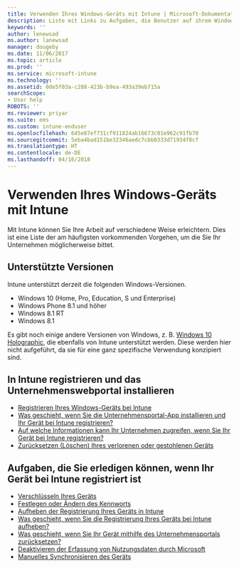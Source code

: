 ```yaml
---
title: Verwenden Ihres Windows-Geräts mit Intune | Microsoft-Dokumentation
description: Liste mit Links zu Aufgaben, die Benutzer auf ihrem Windows-Gerät ausführen können, wenn das Gerät bei Intune registriert ist.
keywords: ''
author: lenewsad
ms.author: lanewsad
manager: dougeby
ms.date: 11/06/2017
ms.topic: article
ms.prod: ''
ms.service: microsoft-intune
ms.technology: ''
ms.assetid: 0de5f03a-c288-423b-b9ea-493a39eb715a
searchScope:
- User help
ROBOTS: ''
ms.reviewer: priyar
ms.suite: ems
ms.custom: intune-enduser
ms.openlocfilehash: 645e87ef731cf911824ab16673c01e962c91fb70
ms.sourcegitcommit: 5eba4bad151be32346aedc7cbb0333d71934f8cf
ms.translationtype: HT
ms.contentlocale: de-DE
ms.lasthandoff: 04/16/2018
---
```

# <a name="using-your-windows-device-with-intune"></a>Verwenden Ihres Windows-Geräts mit Intune

Mit Intune können Sie Ihre Arbeit auf verschiedene Weise erleichtern. Dies ist eine Liste der am häufigsten vorkommenden Vorgehen, um die Sie Ihr Unternehmen möglicherweise bittet.

## <a name="supported-versions"></a>Unterstützte Versionen

Intune unterstützt derzeit die folgenden Windows-Versionen.

* Windows 10 (Home, Pro, Education, S und Enterprise)
* Windows Phone 8.1 und höher
* Windows 8.1 RT
* Windows 8.1

Es gibt noch einige andere Versionen von Windows, z. B. [Windows 10 Holographic](https://www.microsoft.com/hololens), die ebenfalls von Intune unterstützt werden. Diese werden hier nicht aufgeführt, da sie für eine ganz spezifische Verwendung konzipiert sind.

## <a name="enrolling-into-intune-and-installing-the-company-portal"></a>In Intune registrieren und das Unternehmenswebportal installieren

- [Registrieren Ihres Windows-Geräts bei Intune](enroll-your-device-in-intune-windows.md)
- [Was geschieht, wenn Sie die Unternehmensportal-App installieren und Ihr Gerät bei Intune registrieren?](what-happens-if-you-install-the-company-portal-app-and-enroll-your-device-in-intune-windows.md)
- [Auf welche Informationen kann Ihr Unternehmen zugreifen, wenn Sie Ihr Gerät bei Intune registrieren?](what-info-can-your-company-see-when-you-enroll-your-device-in-intune.md)
- [Zurücksetzen (Löschen) Ihres verlorenen oder gestohlenen Geräts](reset-erase-your-device-cpwebsite.md)

## <a name="things-you-can-do-when-your-device-is-enrolled-in-intune"></a>Aufgaben, die Sie erledigen können, wenn Ihr Gerät bei Intune registriert ist

- [Verschlüsseln Ihres Geräts](encrypt-your-device-windows.md)
- [Festlegen oder Ändern des Kennworts](set-or-change-your-password-windows.md)
- [Aufheben der Registrierung Ihres Geräts in Intune](unenroll-your-device-from-intune-windows.md)
- [Was geschieht, wenn Sie die Registrierung Ihres Geräts bei Intune aufheben?](what-happens-if-you-unenroll-your-device-from-intune-windows.md)
- [Was geschieht, wenn Sie Ihr Gerät mithilfe des Unternehmensportals zurücksetzen?](what-happens-if-you-reset-your-device-using-the-company-portal-windows.md)
- [Deaktivieren der Erfassung von Nutzungsdaten durch Microsoft](turn-off-microsoft-usage-data-collection-windows.md)
- [Manuelles Synchronisieren des Geräts](sync-your-device-manually-windows.md)
